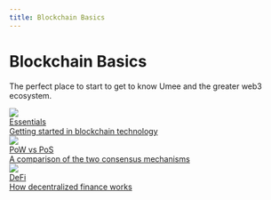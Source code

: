 ```yaml
---
title: Blockchain Basics
---
```

# Blockchain Basics

The perfect place to start to get to know Umee and the greater web3 ecosystem.

<div class="cards twoColumn">
  <a href="essentials.html" class="card">
    <img src="/img/essentials.png" class="filter-icon" />
    <div class="title">
      Essentials
    </div>
    <div class="text">
      Getting started in blockchain technology
    </div>
  </a>


  <a href="pow-vs-pos.html" class="card">
    <img src="/img/proof-of-stake.png" class="filter-icon" />
    <div class="title">
      PoW vs PoS
    </div>
    <div class="text">
      A comparison of the two consensus mechanisms
    </div>
  </a>

  <a href="defi.html" class="card">
    <img src="/img/defi.png" class="filter-icon" />
    <div class="title">
      DeFi
    </div>
    <div class="text">
      How decentralized finance works
    </div>
  </a>

 </div>

